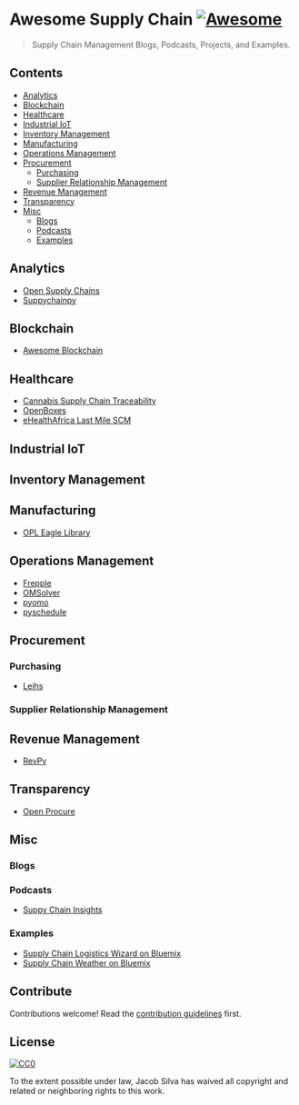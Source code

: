 # Awesome Supply Chain [![Awesome](https://cdn.rawgit.com/sindresorhus/awesome/d7305f38d29fed78fa85652e3a63e154dd8e8829/media/badge.svg)](https://github.com/sindresorhus/awesome)

> Supply Chain Management Blogs, Podcasts, Projects, and Examples.


## Contents

- [Analytics](#analytics)
- [Blockchain](#blockchain)
- [Healthcare](#healthcare)
- [Industrial IoT](#industrial-iot)
- [Inventory Management](#inventory-management)
- [Manufacturing](#manufacturing)
- [Operations Management](#operations-management)
- [Procurement](#procurement)
    - [Purchasing](#purchasing)
    - [Supplier Relationship Management](#supplier-relationship-management)
- [Revenue Management](#revenue-management)
- [Transparency](#transparency)
- [Misc](#misc)
    - [Blogs](#blogs)
    - [Podcasts](#podcasts)
    - [Examples](#examples)


## Analytics
- [Open Supply Chains](https://github.com/supplychainstudies/OpenSupplyChains)
- [Suppychainpy](https://github.com/KevinFasusi/supplychainpy)

## Blockchain
- [Awesome Blockchain](https://github.com/igorbarinov/awesome-blockchain)

## Healthcare
- [Cannabis Supply Chain Traceability](https://github.com/CannabisReports/Cannabis-Supply-Chain-Traceability)
- [OpenBoxes](https://github.com/openboxes/openboxes)
- [eHealthAfrica Last Mile SCM](https://github.com/eHealthAfrica/move)

## Industrial IoT

## Inventory Management

## Manufacturing
- [OPL Eagle Library](https://github.com/Seeed-Studio/OPL_Eagle_Library)

## Operations Management

- [Frepple](https://github.com/frePPLe/frepple)
- [OMSolver](https://github.com/PointSlice/OMSolver)
- [pyomo](https://github.com/Pyomo/pyomo)
- [pyschedule](https://github.com/timnon/pyschedule)

## Procurement

### Purchasing
- [Leihs](https://github.com/leihs/leihs)

### Supplier Relationship Management

## Revenue Management
- [RevPy](https://github.com/flix-tech/RevPy)

## Transparency
- [Open Procure](https://github.com/munirent/openprocure)


## Misc

### Blogs

### Podcasts
- [Suppy Chain Insights](https://supplychaininsights.com/podcast)


### Examples
- [Supply Chain Logistics Wizard on Bluemix](https://github.com/IBM-Bluemix/logistics-wizard)
- [Supply Chain Weather on Bluemix](https://github.com/IBM-Bluemix/supply-chain-weather)


## Contribute

Contributions welcome! Read the [contribution guidelines](contributing.md) first.


## License

[![CC0](http://mirrors.creativecommons.org/presskit/buttons/88x31/svg/cc-zero.svg)](http://creativecommons.org/publicdomain/zero/1.0)

To the extent possible under law, Jacob Silva has waived all copyright and
related or neighboring rights to this work.
